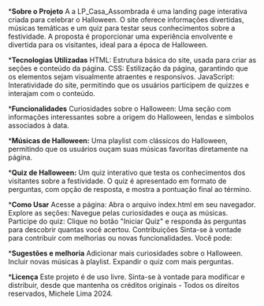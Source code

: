 ***Sobre o Projeto**
A a LP_Casa_Assombrada  é uma landing page interativa criada para celebrar o Halloween. O site oferece informações divertidas, músicas temáticas e um quiz para testar seus conhecimentos sobre a festividade. A proposta é proporcionar uma experiência envolvente e divertida para os visitantes, ideal para a época de Halloween.

***Tecnologias Utilizadas**
HTML: Estrutura básica do site, usada para criar as seções e conteúdo da página.
CSS: Estilização da página, garantindo que os elementos sejam visualmente atraentes e responsivos.
JavaScript: Interatividade do site, permitindo que os usuários participem de quizzes e interajam com o conteúdo.

***Funcionalidades**
Curiosidades sobre o Halloween: Uma seção com informações interessantes sobre a origem do Halloween, lendas e símbolos associados à data.

***Músicas de Halloween:**
Uma playlist com clássicos do Halloween, permitindo que os usuários ouçam suas músicas favoritas diretamente na página.

***Quiz de Halloween:**
Um quiz interativo que testa os conhecimentos dos visitantes sobre a festividade. O quiz é apresentado em formato de perguntas, com opção de resposta, e mostra a pontuação final ao término.

***Como Usar**
Acesse a página: Abra o arquivo index.html em seu navegador.
Explore as seções: Navegue pelas curiosidades e ouça as músicas.
Participe do quiz: Clique no botão "Iniciar Quiz" e responda às perguntas para descobrir quantas você acertou.
Contribuições
Sinta-se à vontade para contribuir com melhorias ou novas funcionalidades. Você pode:

***Sugestões e melhoria**
Adicionar mais curiosidades sobre o Halloween.
Incluir novas músicas à playlist.
Expandir o quiz com mais perguntas.

***Licença**
Este projeto é de uso livre. Sinta-se à vontade para modificar e distribuir, desde que mantenha os créditos originais - Todos os direitos reservados, Michele Lima 2024.


